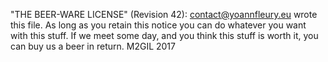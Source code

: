 "THE BEER-WARE LICENSE" (Revision 42):
<contact@yoannfleury.eu> wrote this file.  As long as you retain this notice you
can do whatever you want with this stuff. If we meet some day, and you think
this stuff is worth it, you can buy us a beer in return.   M2GIL 2017
